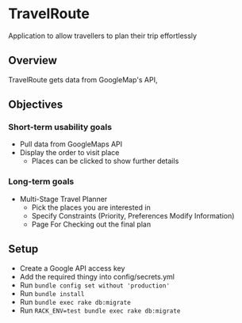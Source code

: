 # TravelRoute
Application to allow travellers to plan their trip effortlessly

## Overview
TravelRoute gets data from GoogleMap's API, 

## Objectives
### Short-term usability goals
* Pull data from GoogleMaps API
* Display the order to visit place
  * Places can be clicked to show further details

### Long-term goals
* Multi-Stage Travel Planner
  * Pick the places you are interested in
  * Specify Constraints (Priority, Preferences Modify Information)
  * Page For Checking out the final plan

## Setup
* Create a Google API access key
* Add the required thingy into config/secrets.yml
* Run `bundle config set without 'production'`
* Run `bundle install`
* Run `bundle exec rake db:migrate`
* Run `RACK_ENV=test bundle exec rake db:migrate`
